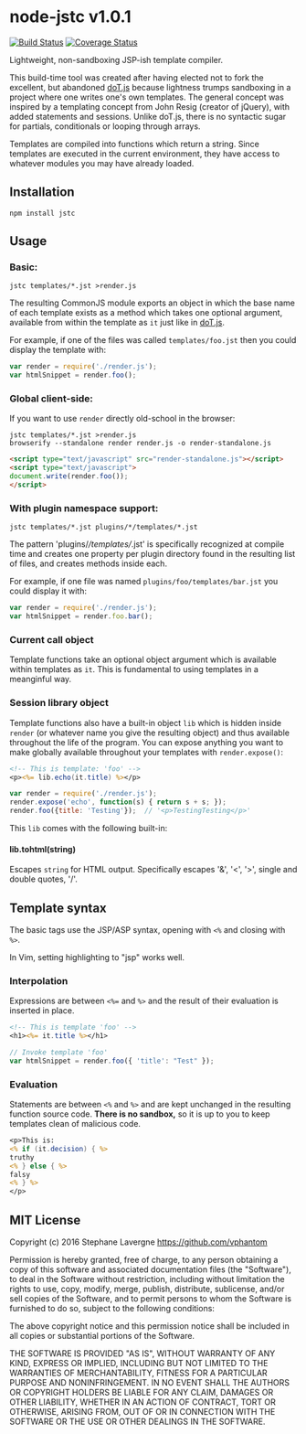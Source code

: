 # node-jstc v1.0.1

[![Build Status](https://travis-ci.org/vphantom/node-jstc.svg?branch=v1.0.1)](https://travis-ci.org/vphantom/node-jstc) [![Coverage Status](https://coveralls.io/repos/github/vphantom/node-jstc/badge.svg?branch=v1.0.1)](https://coveralls.io/github/vphantom/node-jstc?branch=v1.0.1)

Lightweight, non-sandboxing JSP-ish template compiler.

This build-time tool was created after having elected not to fork the excellent, but abandoned [doT.js](https://github.com/olado/doT) because lightness trumps sandboxing in a project where one writes one's own templates.  The general concept was inspired by a templating concept from John Resig (creator of jQuery), with added statements and sessions.  Unlike doT.js, there is no syntactic sugar for partials, conditionals or looping through arrays.

Templates are compiled into functions which return a string.  Since templates are executed in the current environment, they have access to whatever modules you may have already loaded.

## Installation

```shell
npm install jstc
```

## Usage

### Basic:

```shell
jstc templates/*.jst >render.js
```

The resulting CommonJS module exports an object in which the base name of each template exists as a method which takes one optional argument, available from within the template as `it` just like in [doT.js](https://github.com/olado/doT).

For example, if one of the files was called `templates/foo.jst` then you could display the template with:

```js
var render = require('./render.js');
var htmlSnippet = render.foo();
```

### Global client-side:

If you want to use `render` directly old-school in the browser:

```shell
jstc templates/*.jst >render.js
browserify --standalone render render.js -o render-standalone.js
```

```html
<script type="text/javascript" src="render-standalone.js"></script>
<script type="text/javascript">
document.write(render.foo());
</script>
```

### With plugin namespace support:

```shell
jstc templates/*.jst plugins/*/templates/*.jst
```

The pattern 'plugins/*/templates/*.jst' is specifically recognized at compile time and creates one property per plugin directory found in the resulting list of files, and creates methods inside each.

For example, if one file was named `plugins/foo/templates/bar.jst` you could display it with:

```js
var render = require('./render.js');
var htmlSnippet = render.foo.bar();
```

### Current call object

Template functions take an optional object argument which is available within templates as `it`.  This is fundamental to using templates in a meanginful way.

### Session library object

Template functions also have a built-in object `lib` which is hidden inside `render` (or whatever name you give the resulting object) and thus available throughout the life of the program.  You can expose anything you want to make globally available throughout your templates with `render.expose()`:

```jsp
<!-- This is template: 'foo' -->
<p><%= lib.echo(it.title) %></p>
```

```js
var render = require('./render.js');
render.expose('echo', function(s) { return s + s; });
render.foo({title: 'Testing'});  // '<p>TestingTesting</p>'
```

This `lib` comes with the following built-in:

#### lib.tohtml(string)

Escapes `string` for HTML output.  Specifically escapes '&', '<', '>', single and double quotes, '/'.

## Template syntax

The basic tags use the JSP/ASP syntax, opening with `<%` and closing with `%>`.

In Vim, setting highlighting to "jsp" works well.

### Interpolation

Expressions are between `<%=` and `%>` and the result of their evaluation is inserted in place.

```jsp
<!-- This is template 'foo' -->
<h1><%= it.title %></h1>
```

```js
// Invoke template 'foo'
var htmlSnippet = render.foo({ 'title': "Test" });
```

### Evaluation

Statements are between `<%` and `%>` and are kept unchanged in the resulting function source code.  **There is no sandbox,** so it is up to you to keep templates clean of malicious code.

```jsp
<p>This is:
<% if (it.decision) { %>
truthy
<% } else { %>
falsy
<% } %>
</p>
```

## MIT License

Copyright (c) 2016 Stephane Lavergne <https://github.com/vphantom>

Permission is hereby granted, free of charge, to any person obtaining a copy of this software and associated documentation files (the "Software"), to deal in the Software without restriction, including without limitation the rights to use, copy, modify, merge, publish, distribute, sublicense, and/or sell copies of the Software, and to permit persons to whom the Software is furnished to do so, subject to the following conditions:

The above copyright notice and this permission notice shall be included in all copies or substantial portions of the Software.  

THE SOFTWARE IS PROVIDED "AS IS", WITHOUT WARRANTY OF ANY KIND, EXPRESS OR IMPLIED, INCLUDING BUT NOT LIMITED TO THE WARRANTIES OF MERCHANTABILITY, FITNESS FOR A PARTICULAR PURPOSE AND NONINFRINGEMENT. IN NO EVENT SHALL THE AUTHORS OR COPYRIGHT HOLDERS BE LIABLE FOR ANY CLAIM, DAMAGES OR OTHER LIABILITY, WHETHER IN AN ACTION OF CONTRACT, TORT OR OTHERWISE, ARISING FROM, OUT OF OR IN CONNECTION WITH THE SOFTWARE OR THE USE OR OTHER DEALINGS IN THE SOFTWARE.
